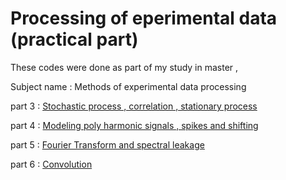 # Processing of eperimental data (practical part)
These codes were done as part of my study in master ,


Subject name : 
Methods of experimental data processing

part 3 : [Stochastic process , correlation , stationary process ](https://github.com/zeinsh/experementaldataprocessing/blob/master/c-03.ipynb)

part 4 : [Modeling poly harmonic signals , spikes and shifting](https://github.com/zeinsh/experementaldataprocessing/wiki/Part-4:-Modeling-poly-harmonic-signals-,-spikes-and-shifting)

part 5 : [Fourier Transform and spectral leakage](https://github.com/zeinsh/experementaldataprocessing/wiki/Part-5:-Fourier-transform-and-spectral-leakage)

part 6 : [Convolution](https://github.com/zeinsh/experementaldataprocessing/blob/master/c-06%20convolution.ipynb)
